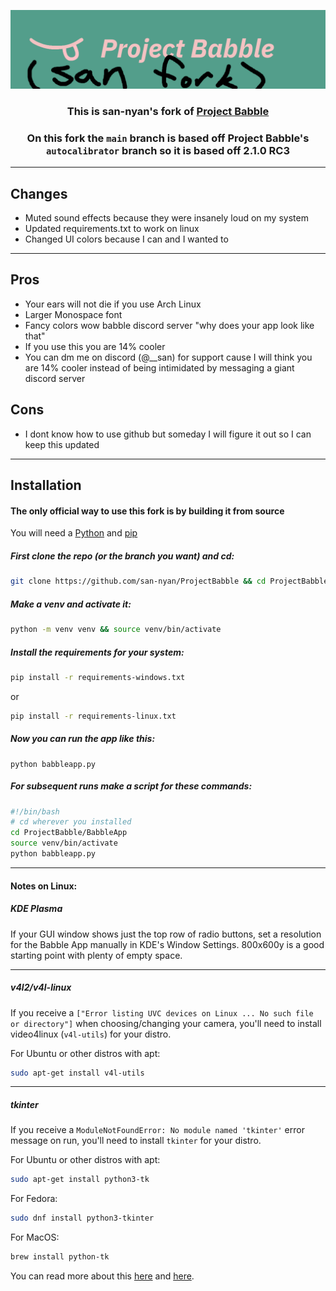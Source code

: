 ![Babble Logo](https://github.com/san-nyan/images/blob/main/Babble.png?raw=true)

<h3 align="center">
This is san-nyan's fork of <a href="https://github.com/Project-Babble/ProjectBabble">Project Babble</a>
</h3>

<h3 align="center">On this fork the <code>main</code> branch is based off Project Babble's <code>autocalibrator</code> branch so it is based off 2.1.0 RC3</h3>

---

## Changes

- Muted sound effects because they were insanely loud on my system
- Updated requirements.txt to work on linux
- Changed UI colors because I can and I wanted to

---

## Pros

- Your ears will not die if you use Arch Linux
- Larger Monospace font
- Fancy colors wow babble discord server "why does your app look like that"
- If you use this you are 14% cooler
- You can dm me on discord (@__san) for support cause I will think you are 14% cooler instead of being intimidated by messaging a giant discord server

## Cons
- I dont know how to use github but someday I will figure it out so I can keep this updated

---

## Installation

#### The only official way to use this fork is by building it from source

You will need a [Python](https://www.python.org/downloads/) and [pip](https://pip.pypa.io/en/stable/installation/)

##### First clone the repo (or the branch you want) and cd:
```bash
git clone https://github.com/san-nyan/ProjectBabble && cd ProjectBabble/BabbleApp
```

##### Make a venv and activate it:
```bash
python -m venv venv && source venv/bin/activate
```

##### Install the requirements for your system:
```bash
pip install -r requirements-windows.txt
```
or
```bash
pip install -r requirements-linux.txt
```

##### Now you can run the app like this:
```
python babbleapp.py
```

##### For subsequent runs make a script for these commands:
```bash
#!/bin/bash
# cd wherever you installed
cd ProjectBabble/BabbleApp
source venv/bin/activate
python babbleapp.py
```
---


#### Notes on Linux:

##### KDE Plasma

If your GUI window shows just the top row of radio buttons, set a resolution for the Babble App manually in KDE's Window Settings. 800x600y is a good starting point with plenty of empty space.

---

##### v4l2/v4l-linux

If you receive a `["Error listing UVC devices on Linux ... No such file or directory"]` when choosing/changing your camera, you'll need to install video4linux (`v4l-utils`) for your distro.

For Ubuntu or other distros with apt:
```bash
sudo apt-get install v4l-utils
```

---

##### tkinter

If you receive a `ModuleNotFoundError: No module named 'tkinter'` error message on run, you'll need to install `tkinter` for your distro.

For Ubuntu or other distros with apt:
```bash
sudo apt-get install python3-tk
```
For Fedora:
```bash
sudo dnf install python3-tkinter
```
For MacOS:
```bash
brew install python-tk
```

You can read more about this [here](https://stackoverflow.com/questions/25905540/importerror-no-module-named-tkinter) and [here](https://stackoverflow.com/questions/36760839/why-does-python-installed-via-homebrew-not-include-tkinter).

